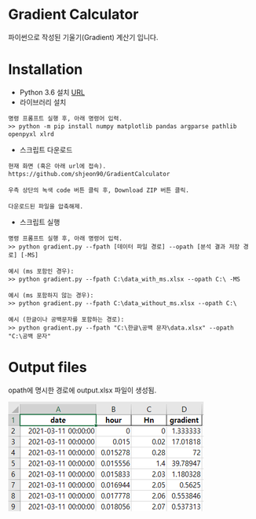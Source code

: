 Gradient Calculator
==
파이썬으로 작성된 기울기(Gradient) 계산기 입니다.

Installation
==
* Python 3.6 설치 [URL](https://www.python.org/downloads/release/python-368/)
* 라이브러리 설치
```
명령 프롬프트 실행 후, 아래 명령어 입력.
>> python -m pip install numpy matplotlib pandas argparse pathlib openpyxl xlrd
```
* 스크립트 다운로드
```
현재 화면 (혹은 아래 url에 접속).
https://github.com/shjeon90/GradientCalculator

우측 상단의 녹색 code 버튼 클릭 후, Download ZIP 버튼 클릭.

다운로드된 파일을 압축해제.
```
* 스크립트 실행
```
명령 프롬프트 실행 후, 아래 명령어 입력.
>> python gradient.py --fpath [데이터 파일 경로] --opath [분석 결과 저장 경로] [-MS]

예시 (ms 포함인 경우):
>> python gradient.py --fpath C:\data_with_ms.xlsx --opath C:\ -MS

예시 (ms 포함하지 않는 경우):
>> python gradient.py --fpath C:\data_without_ms.xlsx --opath C:\ 

예시 (한글이나 공백문자를 포함하는 경로):
>> python gradient.py --fpath "C:\한글\공백 문자\data.xlsx" --opath "C:\공백 문자"
```

Output files
==
opath에 명시한 경로에 output.xlsx 파일이 생성됨.

![fig1](./figure/fig1.PNG)